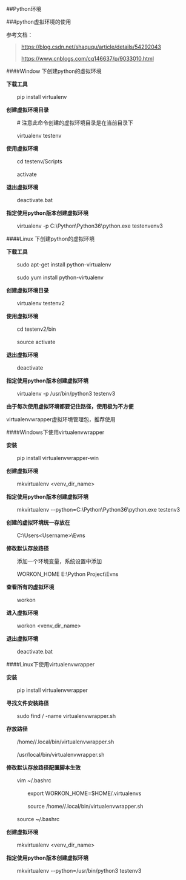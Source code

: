 ##Python环境

###python虚拟环境的使用

参考文档：

> https://blog.csdn.net/shaququ/article/details/54292043
>
> https://www.cnblogs.com/cq146637/p/9033010.html



####Window 下创建python的虚拟环境

**下载工具**

　　pip install virtualenv

**创建虚拟环境目录**

　　# 注意此命令创建的虚拟环境目录是在当前目录下

　　virtualenv testenv

**使用虚拟环境**

　　cd testenv/Scripts

　　activate

**退出虚拟环境**

　　deactivate.bat

**指定使用python版本创建虚拟环境**

　　virtualenv -p C:\Python\Python36\python.exe testenvenv3



####Linux 下创建python的虚拟环境

**下载工具**

　　sudo apt-get install python-virtualenv

　　sudo yum install python-virtualenv

**创建虚拟环境目录**

　　virtualenv testenv2

**使用虚拟环境**

　　cd testenv2/bin

　　source activate

**退出虚拟环境**

　　deactivate

**指定使用python版本创建虚拟环境**

　　virtualenv -p /usr/bin/python3 testenv3

**由于每次使用虚拟环境都要记住路径，使用极为不方便**

virtualenvwrapper虚拟环境管理包，推荐使用

 

####Windows下使用virtualenvwrapper

**安装**

　　pip install virtualenvwrapper-win

**创建虚拟环境**

　　mkvirtualenv <venv_dir_name>

**指定使用python版本创建虚拟环境**

　　mkvirtualenv --python=C:\Python\Python36\python.exe testenv3

**创建的虚拟环境统一存放在**

　　C:\Users\<Username>\Evns

**修改默认存放路径**

　　添加一个环境变量，系统设置中添加

　　WORKON_HOME E:\Python Project\Evns

**查看所有的虚拟环境**

　　workon

**进入虚拟环境**

　　workon <venv_dir_name>

**退出虚拟环境**

　　deactivate.bat

 

####Linux下使用virtualenvwrapper

**安装**

　　pip install virtualenvwrapper

**寻找文件安装路径**

　　sudo find / -name virtualenvwrapper.sh

**存放路径**

　　/home/<username>/.local/bin/virtualenvwrapper.sh

　　/usr/local/bin/virtualenvwrapper.sh

**修改默认存放路径配置脚本生效**

　　vim ~/.bashrc

　　　　export WORKON_HOME=$HOME/.virtualenvs

　　　　source /home/<username>/.local/bin/virtualenvwrapper.sh

　　source ~/.bashrc

**创建虚拟环境**

　　mkvirtualenv <venv_dir_name>

**指定使用python版本创建虚拟环境**

　　mkvirtualenv --python=/usr/bin/python3 testenv3